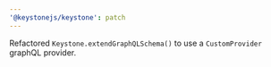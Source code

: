 ```yaml
---
'@keystonejs/keystone': patch
---
```


Refactored `Keystone.extendGraphQLSchema()` to use a `CustomProvider` graphQL provider.
